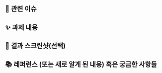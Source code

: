 ## 📌 관련 이슈

## ✨ 과제 내용
<!-- 과제에 대한 설명을 적어주세요 -->
## 📸 결과 스크린샷(선택)
<!-- 스크린샷이 필요한 과제면 스크린샷을 첨부해주세요 -->
## 📚 레퍼런스 (또는 새로 알게 된 내용) 혹은 궁금한 사항들
<!-- 참고할 사항이 있다면 적어주세요 -->

